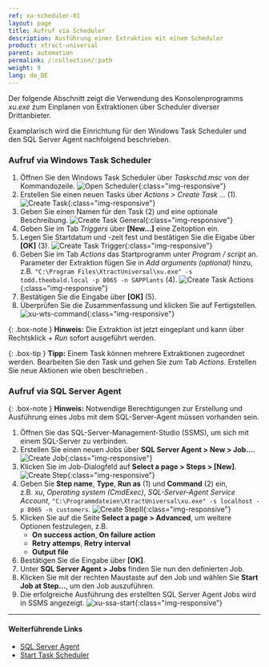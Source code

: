 ```yaml
---
ref: xu-scheduler-01
layout: page
title: Aufruf via Scheduler
description: Ausführung einer Extraktion mit einem Scheduler
product: xtract-universal
parent: automation
permalink: /:collection/:path
weight: 9
lang: de_DE
---
```

Der folgende Abschnitt zeigt die Verwendung des Konsolenprogramms *xu.exe* zum Einplanen von Extraktionen über Scheduler diverser Drittanbieter. 

Examplarisch wird die Einrichtung für den Windows Task Scheduler und den SQL Server Agent nachfolgend beschrieben.

### Aufruf via Windows Task Scheduler

1. Öffnen Sie den Windows Task Scheduler über *Taskschd.msc* von der Kommandozeile.
![Open Scheduler](/img/content/xu/automation/open_scheduler.png){:class="img-responsive"}
2. Erstellen Sie einen neuen Tasks über *Actions > Create Task ...* (1).
![Create Task](/img/content/xu/automation/create_task.png){:class="img-responsive"}
3. Geben Sie einen Namen für den Task (2) und eine optionale Beschreibung.
![Create Task General](/img/content/xu/automation/create_task_general.png){:class="img-responsive"}
4. Geben Sie im Tab *Triggers* über **[New...]** eine Zeitoption ein.
5. Legen Sie Startdatum und -zeit fest und bestätigen Sie die Eigabe über **[OK]** (3).
![Create Task Trigger](/img/content/xu/automation/create_task_trigger.png){:class="img-responsive"}
6. Geben Sie im Tab *Actions* das Startprogramm unter *Program / script* an. Parameter der Extraktion fügen Sie in *Add arguments (optional)* hinzu, z.B. `"C:\Program Files\XtractUniversal\xu.exe" -s todd.theobald.local -p 8065 -n SAPPlants` (4).
![Create Task Actions](/img/content/xu/automation/create_task_actions.png){:class="img-responsive"}
7. Bestätigen Sie die Eingabe über **[OK]** (5).
8. Überprüfen Sie die Zusammenfassung und klicken Sie auf Fertigstellen.
![xu-wts-command](/img/content/xu/automation/task_run.jpg){:class="img-responsive"}

{: .box-note }
**Hinweis:** Die Extraktion ist jetzt eingeplant und kann über Rechtsklick + *Run* sofort ausgeführt werden. 

{: .box-tip }
**Tipp:** Einem Task können mehrere Extraktionen zugeordnet werden. Bearbeiten Sie den Task und gehen Sie zum Tab *Actions*. Erstellen Sie neue Aktionen wie oben beschrieben .


### Aufruf via SQL Server Agent

{: .box-note }
**Hinweis:** Notwendige Berechtigungen zur Erstellung und Ausführung eines Jobs mit dem SQL-Server-Agent müssen vorhanden sein.   

1. Öffnen Sie das SQL-Server-Management-Studio (SSMS), um sich mit einem SQL-Server zu verbinden.
2. Erstellen Sie einen neuen Jobs über **SQL Server Agent > New > Job...**. 
![Create Job](/img/content/xu/automation/create_job.png){:class="img-responsive"}
3. Klicken Sie im Job-Dialogfeld auf **Select a page > Steps > [New]**.
![Create Step](/img/content/xu/automation/create_step.png){:class="img-responsive"}
4. Geben Sie **Step name**, **Type**, **Run as** (1) und **Command** (2) ein, <br> z.B. *xu*, *Operating system (CmdExec)*, *SQL-Server-Agent Service Account*, `"C:\Programmdateien\XtractUniversal\xu.exe" -s localhost -p 8065 -n customers`.
![Create StepII](/img/content/xu/automation/xu_sql_server_agent_job_step.png){:class="img-responsive"}
5. Klicken Sie auf die Seite **Select a page > Advanced**, um weitere Optionen festzulegen, z.B.
	- **On success action**, **On failure action**
	- **Retry attemps**, **Retry interval**
	- **Output file**
6. Bestätigen Sie die Eingabe über **[OK]**.
7. Unter **SQL Server Agent > Jobs** finden Sie nun den definierten Job. 
8. Klicken Sie mit der rechten Maustaste auf den Job und wählen Sie **Start Job at Step...**, um den Job auszuführen. 
9. Die erfolgreiche Ausführung des erstellten SQL Server Agent Jobs wird in SSMS angezeigt.
![xu-ssa-start](/img/content/xu/automation/xu_sql_server_agent_job_start.png){:class="img-responsive"}

****
#### Weiterführende Links
- [SQL Server Agent](https://docs.microsoft.com/en-us/sql/ssms/agent/sql-server-agent?view=sql-server-ver15)
- [Start Task Scheduler](http://technet.microsoft.com/en-us/library/cc721931.aspx)